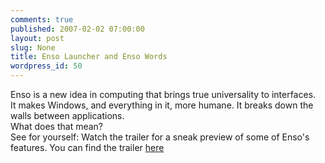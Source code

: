 ```yaml
---
comments: true
published: 2007-02-02 07:00:00
layout: post
slug: None
title: Enso Launcher and Enso Words
wordpress_id: 50
---
```


> 
Enso is a new idea in computing that brings true universality to interfaces.   
It makes Windows, and everything in it, more humane. It breaks down the walls between applications.   
What does that mean?   
See for yourself: Watch the trailer for a sneak preview of some of Enso's features. You can find the trailer [here](http://www.humanized.com/movies/trailer.php)


